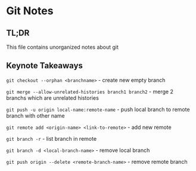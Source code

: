 # Git Notes

## TL;DR

This file contains unorganized notes about git

## Keynote Takeaways

`git checkout --orphan <branchname>` - create new empty branch

`git merge --allow-unrelated-histories branch1 branch2` - merge 2 branchs which are unrelated histories

`git push -u origin local-name:remote-name` - push local branch to remote branch with other name

`git remote add <origin-name> <link-to-remote>` - add new remote

`git branch -r` - list branch in remote

`git branch -d <local-branch-name>` - remove local branch

`git push origin --delete <remote-branch-name>` - remove remote branch

